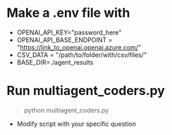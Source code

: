 # Make a .env file with
- OPENAI_API_KEY="password_here"
- OPENAI_API_BASE_ENDPOINT = "https://link_to_openai.openai.azure.com/"
- CSV_DATA = "/path/to/folder/with/csv/files/"
- BASE_DIR=./agent_results

# Run multiagent_coders.py
> python multiagent_coders.py

- Modify script with your specific question
